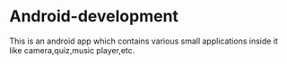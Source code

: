 # Android-development
This is an android app which contains various small applications inside it like camera,quiz,music player,etc.

